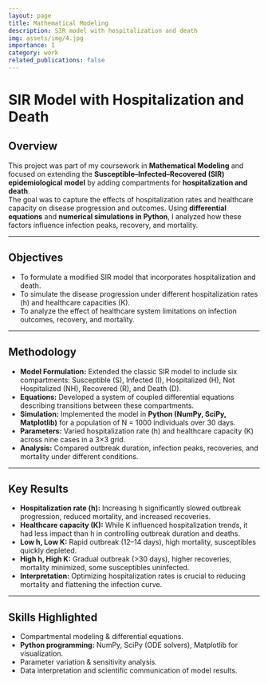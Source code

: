 ```yaml
---
layout: page
title: Mathematical Modeling
description: SIR model with hospitalization and death
img: assets/img/4.jpg
importance: 1
category: work
related_publications: false
---
```


# SIR Model with Hospitalization and Death

## Overview
This project was part of my coursework in **Mathematical Modeling** and focused on extending the **Susceptible–Infected–Recovered (SIR) epidemiological model** by adding compartments for **hospitalization and death**.  
The goal was to capture the effects of hospitalization rates and healthcare capacity on disease progression and outcomes. Using **differential equations** and **numerical simulations in Python**, I analyzed how these factors influence infection peaks, recovery, and mortality.  

---

## Objectives
- To formulate a modified SIR model that incorporates hospitalization and death.  
- To simulate the disease progression under different hospitalization rates (h) and healthcare capacities (K).  
- To analyze the effect of healthcare system limitations on infection outcomes, recovery, and mortality.  

---

## Methodology
- **Model Formulation:** Extended the classic SIR model to include six compartments: Susceptible (S), Infected (I), Hospitalized (H), Not Hospitalized (NH), Recovered (R), and Death (D).  
- **Equations:** Developed a system of coupled differential equations describing transitions between these compartments.  
- **Simulation:** Implemented the model in **Python (NumPy, SciPy, Matplotlib)** for a population of N = 1000 individuals over 30 days.  
- **Parameters:** Varied hospitalization rate (h) and healthcare capacity (K) across nine cases in a 3×3 grid.  
- **Analysis:** Compared outbreak duration, infection peaks, recoveries, and mortality under different conditions.  
<!---

<div class="row">
    <div class="col-sm mt-3 mt-md-0">
        {% include figure.liquid loading="eager" path="assets/img/sir_diagram.jpg" title="Modified SIR Model Diagram" class="img-fluid rounded z-depth-1" %}
    </div>
    <div class="col-sm mt-3 mt-md-0">
        {% include figure.liquid loading="eager" path="assets/img/sir_case_low.jpg" title="Case: Low h and K" class="img-fluid rounded z-depth-1" %}
    </div>
    <div class="col-sm mt-3 mt-md-0">
        {% include figure.liquid loading="eager" path="assets/img/sir_case_high.jpg" title="Case: High h and K" class="img-fluid rounded z-depth-1" %}
    </div>
</div>
<div class="caption">
    Left: Compartmental diagram of the extended SIR model. Middle: Outbreak progression with low hospitalization rate and low healthcare capacity. Right: Outbreak progression with high hospitalization rate and high healthcare capacity.
</div>
--->
---

## Key Results
- **Hospitalization rate (h):** Increasing h significantly slowed outbreak progression, reduced mortality, and increased recoveries.  
- **Healthcare capacity (K):** While K influenced hospitalization trends, it had less impact than h in controlling outbreak duration and deaths.  
- **Low h, Low K:** Rapid outbreak (12–14 days), high mortality, susceptibles quickly depleted.  
- **High h, High K:** Gradual outbreak (>30 days), higher recoveries, mortality minimized, some susceptibles uninfected.  
- **Interpretation:** Optimizing hospitalization rates is crucial to reducing mortality and flattening the infection curve.  

---

## Skills Highlighted
- Compartmental modeling & differential equations.  
- **Python programming:** NumPy, SciPy (ODE solvers), Matplotlib for visualization.  
- Parameter variation & sensitivity analysis.  
- Data interpretation and scientific communication of model results.  
<!---
---

### Suggested Photos to Upload
- `assets/img/sir_model_cover.jpg` – cover/title slide of the project.  
- `assets/img/sir_diagram.jpg` – compartmental diagram of the modified SIR model.  
- `assets/img/sir_case_low.jpg` – outbreak progression graph --->

<!---
Every project has a beautiful feature showcase page.
It's easy to include images in a flexible 3-column grid format.
Make your photos 1/3, 2/3, or full width.

To give your project a background in the portfolio page, just add the img tag to the front matter like so:

    ---
    layout: page
    title: project
    description: a project with a background image
    img: /assets/img/12.jpg
    ---

<div class="row">
    <div class="col-sm mt-3 mt-md-0">
        {% include figure.liquid loading="eager" path="assets/img/1.jpg" title="example image" class="img-fluid rounded z-depth-1" %}
    </div>
    <div class="col-sm mt-3 mt-md-0">
        {% include figure.liquid loading="eager" path="assets/img/3.jpg" title="example image" class="img-fluid rounded z-depth-1" %}
    </div>
    <div class="col-sm mt-3 mt-md-0">
        {% include figure.liquid loading="eager" path="assets/img/5.jpg" title="example image" class="img-fluid rounded z-depth-1" %}
    </div>
</div>
<div class="caption">
    Caption photos easily. On the left, a road goes through a tunnel. Middle, leaves artistically fall in a hipster photoshoot. Right, in another hipster photoshoot, a lumberjack grasps a handful of pine needles.
</div>
<div class="row">
    <div class="col-sm mt-3 mt-md-0">
        {% include figure.liquid loading="eager" path="assets/img/5.jpg" title="example image" class="img-fluid rounded z-depth-1" %}
    </div>
</div>
<div class="caption">
    This image can also have a caption. It's like magic.
</div>

You can also put regular text between your rows of images, even citations {% cite einstein1950meaning %}.
Say you wanted to write a bit about your project before you posted the rest of the images.
You describe how you toiled, sweated, _bled_ for your project, and then... you reveal its glory in the next row of images.

<div class="row justify-content-sm-center">
    <div class="col-sm-8 mt-3 mt-md-0">
        {% include figure.liquid path="assets/img/6.jpg" title="example image" class="img-fluid rounded z-depth-1" %}
    </div>
    <div class="col-sm-4 mt-3 mt-md-0">
        {% include figure.liquid path="assets/img/11.jpg" title="example image" class="img-fluid rounded z-depth-1" %}
    </div>
</div>
<div class="caption">
    You can also have artistically styled 2/3 + 1/3 images, like these.
</div>

The code is simple.
Just wrap your images with `<div class="col-sm">` and place them inside `<div class="row">` (read more about the <a href="https://getbootstrap.com/docs/4.4/layout/grid/">Bootstrap Grid</a> system).
To make images responsive, add `img-fluid` class to each; for rounded corners and shadows use `rounded` and `z-depth-1` classes.
Here's the code for the last row of images above:

{% raw %}

```html
<div class="row justify-content-sm-center">
  <div class="col-sm-8 mt-3 mt-md-0">
    {% include figure.liquid path="assets/img/6.jpg" title="example image" class="img-fluid rounded z-depth-1" %}
  </div>
  <div class="col-sm-4 mt-3 mt-md-0">
    {% include figure.liquid path="assets/img/11.jpg" title="example image" class="img-fluid rounded z-depth-1" %}
  </div>
</div>
```

{% endraw %}--->
